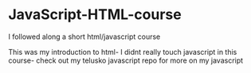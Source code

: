 # JavaScript-HTML-course
I followed along a short html/javascript course

This was my introduction to html- I didnt really touch javascript in this course- check out my telusko javascript repo for more on my javascript
